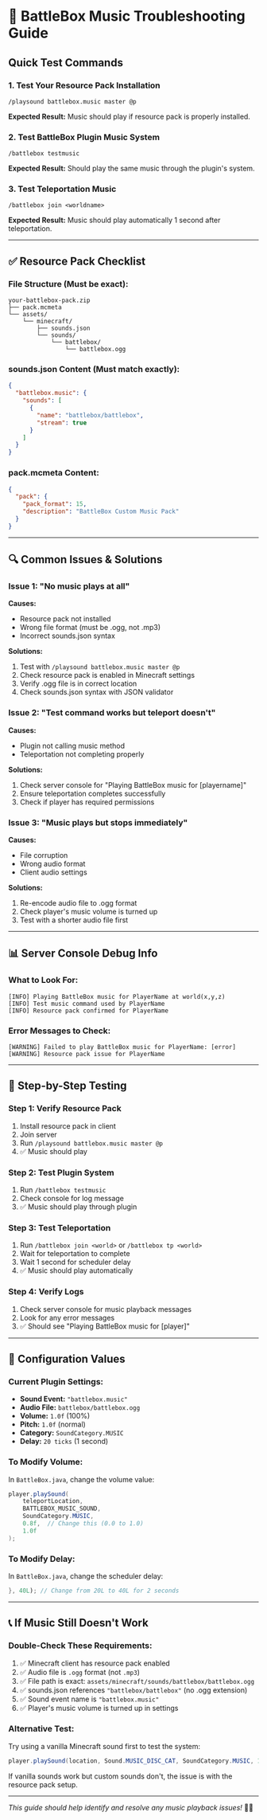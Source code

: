 # 🎵 BattleBox Music Troubleshooting Guide

## Quick Test Commands

### 1. Test Your Resource Pack Installation
```
/playsound battlebox.music master @p
```
**Expected Result:** Music should play if resource pack is properly installed.

### 2. Test BattleBox Plugin Music System
```
/battlebox testmusic
```
**Expected Result:** Should play the same music through the plugin's system.

### 3. Test Teleportation Music
```
/battlebox join <worldname>
```
**Expected Result:** Music should play automatically 1 second after teleportation.

---

## ✅ Resource Pack Checklist

### File Structure (Must be exact):
```
your-battlebox-pack.zip
├── pack.mcmeta
└── assets/
    └── minecraft/
        ├── sounds.json
        └── sounds/
            └── battlebox/
                └── battlebox.ogg
```

### sounds.json Content (Must match exactly):
```json
{
  "battlebox.music": {
    "sounds": [
      {
        "name": "battlebox/battlebox",
        "stream": true
      }
    ]
  }
}
```

### pack.mcmeta Content:
```json
{
  "pack": {
    "pack_format": 15,
    "description": "BattleBox Custom Music Pack"
  }
}
```

---

## 🔍 Common Issues & Solutions

### Issue 1: "No music plays at all"
**Causes:**
- Resource pack not installed
- Wrong file format (must be .ogg, not .mp3)
- Incorrect sounds.json syntax

**Solutions:**
1. Test with `/playsound battlebox.music master @p`
2. Check resource pack is enabled in Minecraft settings
3. Verify .ogg file is in correct location
4. Check sounds.json syntax with JSON validator

### Issue 2: "Test command works but teleport doesn't"
**Causes:**
- Plugin not calling music method
- Teleportation not completing properly

**Solutions:**
1. Check server console for "Playing BattleBox music for [playername]"
2. Ensure teleportation completes successfully
3. Check if player has required permissions

### Issue 3: "Music plays but stops immediately"
**Causes:**
- File corruption
- Wrong audio format
- Client audio settings

**Solutions:**
1. Re-encode audio file to .ogg format
2. Check player's music volume is turned up
3. Test with a shorter audio file first

---

## 📊 Server Console Debug Info

### What to Look For:
```
[INFO] Playing BattleBox music for PlayerName at world(x,y,z)
[INFO] Test music command used by PlayerName
[INFO] Resource pack confirmed for PlayerName
```

### Error Messages to Check:
```
[WARNING] Failed to play BattleBox music for PlayerName: [error]
[WARNING] Resource pack issue for PlayerName
```

---

## 🧪 Step-by-Step Testing

### Step 1: Verify Resource Pack
1. Install resource pack in client
2. Join server
3. Run `/playsound battlebox.music master @p`
4. ✅ Music should play

### Step 2: Test Plugin System
1. Run `/battlebox testmusic`
2. Check console for log message
3. ✅ Music should play through plugin

### Step 3: Test Teleportation
1. Run `/battlebox join <world>` or `/battlebox tp <world>`
2. Wait for teleportation to complete
3. Wait 1 second for scheduler delay
4. ✅ Music should play automatically

### Step 4: Verify Logs
1. Check server console for music playback messages
2. Look for any error messages
3. ✅ Should see "Playing BattleBox music for [player]"

---

## 🔧 Configuration Values

### Current Plugin Settings:
- **Sound Event:** `"battlebox.music"`
- **Audio File:** `battlebox/battlebox.ogg`
- **Volume:** `1.0f` (100%)
- **Pitch:** `1.0f` (normal)
- **Category:** `SoundCategory.MUSIC`
- **Delay:** `20 ticks` (1 second)

### To Modify Volume:
In `BattleBox.java`, change the volume value:
```java
player.playSound(
    teleportLocation,
    BATTLEBOX_MUSIC_SOUND,
    SoundCategory.MUSIC,
    0.8f,  // Change this (0.0 to 1.0)
    1.0f
);
```

### To Modify Delay:
In `BattleBox.java`, change the scheduler delay:
```java
}, 40L); // Change from 20L to 40L for 2 seconds
```

---

## 📞 If Music Still Doesn't Work

### Double-Check These Requirements:
1. ✅ Minecraft client has resource pack enabled
2. ✅ Audio file is `.ogg` format (not `.mp3`)
3. ✅ File path is exact: `assets/minecraft/sounds/battlebox/battlebox.ogg`
4. ✅ sounds.json references `"battlebox/battlebox"` (no .ogg extension)
5. ✅ Sound event name is `"battlebox.music"`
6. ✅ Player's music volume is turned up in settings

### Alternative Test:
Try using a vanilla Minecraft sound first to test the system:
```java
player.playSound(location, Sound.MUSIC_DISC_CAT, SoundCategory.MUSIC, 1.0f, 1.0f);
```

If vanilla sounds work but custom sounds don't, the issue is with the resource pack setup.

---

*This guide should help identify and resolve any music playback issues!* 🎵✨
